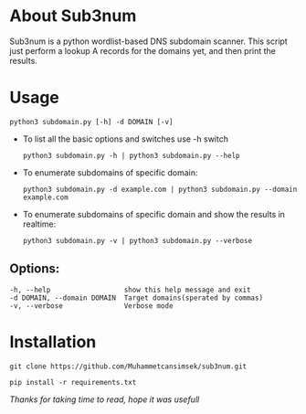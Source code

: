 # About Sub3num

Sub3num is a python wordlist-based DNS subdomain scanner.
This script just perform a lookup A records for the domains yet,
and then print the results.

# Usage
```
python3 subdomain.py [-h] -d DOMAIN [-v]
```

* To list all the basic options and switches use -h switch

  ``python3 subdomain.py -h | python3 subdomain.py --help``
* To enumerate subdomains of specific domain:
  
  ``python3 subdomain.py -d example.com | python3 subdomain.py --domain example.com``


* To enumerate subdomains of specific domain and show the results in realtime:

  ``python3 subdomain.py -v | python3 subdomain.py --verbose``
  
## Options:
```
-h, --help                  show this help message and exit
-d DOMAIN, --domain DOMAIN  Target domains(sperated by commas)
-v, --verbose               Verbose mode
```

# Installation
``git clone https://github.com/Muhammetcansimsek/sub3num.git``

``pip install -r requirements.txt``

*Thanks for taking time to read, hope it was usefull*
